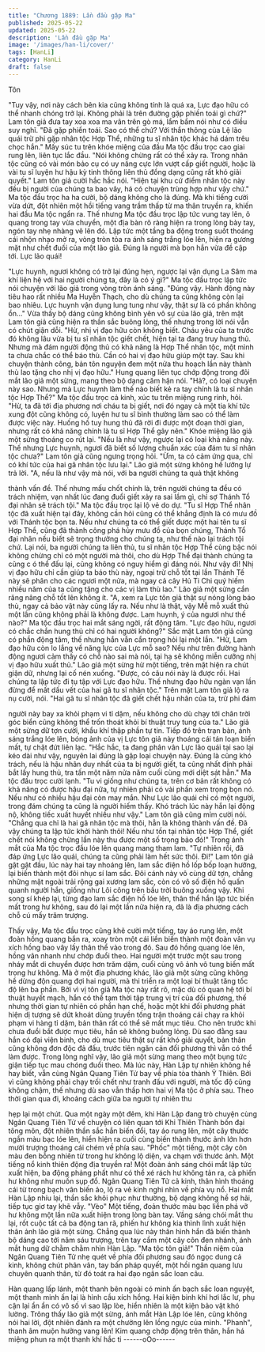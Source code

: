 ```yaml
---
title: "Chương 1889: Lần đầu gặp Ma"
published: 2025-05-22
updated: 2025-05-22
description: 'Lần đầu gặp Ma'
image: '/images/han-li/cover/'
tags: [HanLi]
category: HanLi
draft: false
---
```


Tôn

"Tuy vậy, nơi này cách bên kia cũng không tính là quá xa, Lực đạo
hữu có thể nhanh chóng trở lại. Không phải là trên đường gặp
phiền toái gì chứ?" Lam tôn giả đưa tay xoa xoa ma vân trên gò
má, lẩm bẩm nói như có điều suy nghĩ.
"Đã gặp phiền toái. Sao có thể chứ? Với thần thông của Lệ lão
quái trừ phi gặp nhân tộc Hợp Thể, những tu sĩ nhân tộc khác há
dám trêu chọc hắn." Mấy súc tu trên khóe miệng của đầu Ma tộc
đầu trọc cao giai rung lên, liên tục lắc đầu.
"Nói không chừng rất có thể xảy ra. Trong nhân tộc cũng có vài
món bảo cụ có uy năng cực lớn vượt cấp giết người, hoặc là vài tu
sĩ luyện hư hậu kỳ tinh thông liên thủ đồng dạng cũng rất khó giải
quyết." Lam tôn giả cười hắc hắc nói.
"Hiện tại khu cứ điểm nhân tộc này đều bị người của chúng ta bao
vây, há có chuyện trùng hợp như vậy chứ." Ma tộc đầu trọc ha ha
cười, bộ dáng không cho là đúng.
Mà khi tiếng cười vừa dứt, đột nhiên một hồi tiếng vang trầm thấp
từ ma thân truyền ra, khiến hai đầu Ma tộc ngẩn ra.
Thế nhưng Ma tộc đầu trọc lập tức vung tay lên, ô quang trong
tay vừa chuyển, một địa bàn rõ ràng hiện ra trong lòng bày tay,
ngón tay nhẹ nhàng vê lên đó.
Lập tức một tầng ba động trong suốt thoáng cái nhộn nhạo mở ra,
vòng tròn tỏa ra ánh sáng trắng lóe lên, hiện ra gương mặt như
chết đuối của một lão giả.
Đúng là người mà bọn hắn vừa đề cập tới. Lực lão quái!

"Lực huynh, ngươi không có trở lại đúng hẹn, ngược lại vận dụng
La Sâm ma khí liện hệ với hai người chúng ta, đây là có ý gì?" Ma
tộc đầu trọc lập tức nói chuyện với lão giả trong vòng tròn ánh
sáng.
"Đúng vậy. Hành động này tiêu hao rất nhiều Ma Huyễn Thạch,
cho dù chúng ta cũng không còn lại bao nhiêu. Lực huynh vận
dụng lung tung như vậy, thật sự là có phần không ổn..." Vừa thấy
bộ dáng cũng không bình yên vô sự của lão giả, trên mặt Lam tôn
giả cũng hiện ra thần sắc buông lỏng, thế nhưng trong lời nói vẫn
có chút giận dỗi.
"Hừ, nhị vị đạo hữu còn không biết. Cháu yêu của ta trước đó
không lâu vừa bị tu sĩ nhân tộc giết chết, hiện tại ta đang truy
hung thủ. Nhưng mà đám người động thủ có khả năng là Hợp Thể
nhân tộc, một mình ta chưa chắc có thể báo thù. Cần có hai vị
đạo hữu giúp một tay. Sau khi chuyện thành công, bản tôn
nguyện đem một nửa thu hoạch lần này thành thù lao tặng cho
nhị vị đạo hữu." Hung quang liên tục chớp động trong đôi mắt lão
giả một sừng, mang theo bộ dạng căm hận nói.
"Hả?, có loại chuyện này sao. Nhưng mà Lực huynh làm thế nào
biết kẻ ra tay chính là tu sĩ nhân tộc Hợp Thể?" Ma tộc đầu trọc cả
kinh, xúc tu trên miệng rung rinh, hỏi.
"Hừ, ta đã tới địa phương nơi cháu ta bị giết, nơi đó ngay cả một
tia khí tức xung đột cũng không có, luyện hư tu sĩ bình thường làm
sao có thể làm được việc này. Huống hồ tuy hung thủ đã rời đi
được một đoạn thời gian, nhưng rất có khả năng chính là tu sĩ
Hợp Thể gây nên." Khóe miệng lão giả một sừng thoáng co rút lại.
"Nếu là như vậy, ngược lại có loại khả năng này. Thế nhưng Lực
huynh, ngươi đã biết số lượng chuẩn xác của đám tu sĩ nhân tộc
chưa?" Lam tôn giả cũng ngưng trọng hỏi.
"Ừm, ta có cảm ứng qua, chỉ có khí tức của hai gã nhân tộc lưu
lại." Lão giả một sừng không hề lưỡng lự trả lời.
"A, nếu là như vậy mà nói, với ba người chúng ta quả thật không

thành vấn đề. Thế nhưng mấu chốt chính là, trên người chúng ta
đều có trách nhiệm, vạn nhất lúc đang đuổi giết xảy ra sai lầm gì,
chỉ sợ Thánh Tổ đại nhân sẽ trách tội." Ma tộc đầu trọc lại lộ vẻ do
dự.
"Tu sĩ Hợp Thể nhân tộc đã xuất hiện tại đây, không cần hỏi cũng
có thể khẳng định là có mưu đồ với Thánh tộc bọn ta. Nếu như
chúng ta có thể giết được một hai tên tu sĩ Hợp Thể, cũng đã
thành công phá hủy mưu đồ của bọn chúng, Thánh Tổ đại nhân
nếu biết sẽ trọng thưởng cho chúng ta, như thế nào lại trách tội
chứ. Lại nói, ba người chúng ta liên thủ, tu sĩ nhân tộc Hợp Thể
cùng bậc nói không chừng chỉ có một người mà thôi, cho dù Hợp
Thể đại thành chúng ta cũng c ó thể đấu lại, cũng không có nguy
hiểm gì đáng nói. Như vậy đi! Nhị vị đạo hữu chỉ cần giúp ta báo
thù này, ngoại trừ chỗ tốt tại lần Thánh Tế này sẽ phân cho các
ngươi một nửa, mà ngay cả cây Hủ Ti Chi quý hiếm nhiều năm
của ta cũng tặng cho các vị làm thù lao." Lão giả một sừng cắn
răng nâng chỗ tốt lên không ít.
"A, xem ra Lực tôn giả thật sự nóng lòng báo thù, ngay cả bảo vật
này cũng lấy ra. Nếu như là thật, vậy Mễ mỗ xuất thủ một lần
cũng không phải là không được. Lam huynh, ý của ngươi như thế
nào?" Ma tộc đầu trọc hai mắt sáng ngời, rất động tâm.
"Lực đạo hữu, ngươi có chắc chắn hung thủ chỉ có hai người
không?" Sắc mặt Lam tôn giả cũng có phần động tâm, thế nhưng
hắn vẫn cẩn trọng hỏi lại một lần.
"Hừ, Lam đạo hữu còn lo lắng về năng lực của Lực mỗ sao? Nếu
như trên đường hành động ngươi cảm thấy có chỗ nào sai mà
nói, tại hạ sẽ không miễn cưỡng nhị vị đạo hữu xuất thủ." Lão giả
một sừng hừ một tiếng, trên mặt hiện ra chút giận dữ, nhưng lại
cố nén xuống.
"Được, có câu nói này là được rồi. Hai chúng ta lập tức đi tụ tập
với Lực đạo hữu. Thế nhưng đạo hữu ngàn vạn lần đừng để mất
dấu vết của hai gã tu sĩ nhân tộc." Trên mặt Lam tôn giả lộ ra nụ
cười, nói.
"Hai gã tu sĩ nhân tộc đã giết chết hậu nhân của ta, trừ phi đám

người này bay xa khỏi phạm vi tỉ dặm, nếu không cho dù chạy tới
chân trời góc biển cũng không thể trốn thoát khỏi bí thuật truy
tung của ta." Lão giả một sừng dữ tợn cười, khẩu khí thập phần
tự tin.
Tiếp đó trên trạn bàn, ánh sáng trắng lóe lên, bóng ảnh của vị Lực
tôn giả này thoáng cái tán loạn biến mất, tự chặt đứt liên lạc.
"Hắc hắc, ta đang phân vân Lực lão quái tại sao lại kéo dài như
vậy, nguyên lai đúng là gặp loại chuyện này. Đúng là cũng khó
trách, nếu là hậu nhân duy nhất của ta bị người giết, ta cũng nhất
định phải bắt lấy hung thủ, tra tấn một năm nửa năm cuối cùng
mới diệt sát hắn." Ma tộc đầu trọc cười lạnh.
"Tu vi giống như chúng ta, trên cơ bản rất không có khả năng có
được hậu đại nữa, tự nhiên phải có vài phần xem trọng bọn nó.
Nếu như có nhiều hậu đại còn may mắn. Như Lực lão quái chỉ có
một người, trong đám chúng ta cũng là người hiếm thấy. Khó
trách lúc này hắn lại động nộ, không tiếc xuất huyết nhiều như
vậy." Lam tôn giả cũng mỉm cười nói.
"Chẳng qua chỉ là hai gã nhân tộc mà thôi, hẳn là không thành
vấn đề. Đã vậy chúng ta lập tức khởi hành thôi! Nếu như tồn tại
nhân tộc Hợp Thể, giết chết nói không chừng lần này thu được
một số trọng bảo đó!" Trong ánh mắt của Ma tộc trọc đầu lóe lên
quang mang tham lam.
"Tự nhiên rồi, đã đáp ứng Lực lão quái, chúng ta cũng phải làm
hết sức thôi. Đi!"
Lam tôn giả gật gật đầu, lúc này hai tay nhoáng lên, lam sắc điện
hồ lốp bốp loạn hưởng, lại biến thành một đôi nhục sí lam sắc.
Đôi cánh này vô cùng dữ tợn, chẳng những mặt ngoài trải rộng
gai xương lam sắc, còn có vô số điện hồ quấn quanh người hắn,
giống như Lôi công trên bầu trời buông xuống vậy.
Khi song sí khép lại, từng đạo lam sắc điện hồ lóe lên, thân thể
hắn lập tức biến mất trong hư không, sau đó lại một lần nữa hiện
ra, đã là địa phương cách chỗ cú mấy trăm trượng.

Thấy vậy, Ma tộc đầu trọc cũng khẽ cười một tiếng, tay áo rung
lên, một đoàn hồng quang bắn ra, xoay tròn một cái liền biến
thành một đoàn vân vụ xích hồng bao vây lấy thân thể vào trong
đó.
Sau đó hồng quang lóe lên, hồng vân nhanh như chớp đuổi theo.
Hai người một trước một sau trong nháy mắt di chuyển được hơn
trăm dặm, cuối cùng vô ảnh vô tung biến mất trong hư không.
Mà ở một địa phương khác, lão giả một sừng cũng không hề
dừng độn quang đợi hai người, mà thi triển ra một loại bí thuật
tăng tốc độ lên ba phần.
Bởi vì vị tôn giả Ma tộc này rất rõ, mặc dù có quan hệ tới bí thuật
huyết mạch, hắn có thể tạm thời tập trung vị trí của đối phương,
thế nhưng thời gian tự nhiên có phần hạn chế, hoặc một khi đối
phương phát hiện dị tượng sẽ dứt khoát dùng truyền tống trận
thoáng cái chạy ra khỏi phạm vi hàng tỉ dặm, bản thân rất có thể
sẽ mất mục tiêu.
Cho nên trước khi chưa đuổi bắt được mục tiêu, hắn sẽ không
buông lỏng.
Dù sao đằng sau hắn có đại viện binh, cho dù mục tiêu thật sự rất
khó giải quyết, bản thân cũng không đơn độc đả đấu, trước tiên
ngăn cản đối phương thì vẫn có thể làm được.
Trong lòng nghĩ vậy, lão giả một sừng mang theo một bụng tức
giận tiếp tục mau chóng đuổi theo.
Mà lúc này, Hàn Lập tự nhiên không hề hay biết, vẫn cùng Ngân
Quang Tiên Tử bay về phía tòa thành Ỷ Thiên.
Bởi vì cũng không phải chạy trối chết như tranh đấu với người,
mà tốc độ cũng không chậm, thế nhưng dù sao vẫn thấp hơn hai
vị Ma tộc ở phía sau.
Theo thời gian qua đi, khoảng cách giữa ba người tự nhiên thu

hẹp lại một chút.
Qua một ngày một đêm, khi Hàn Lập đang trò chuyện cùng Ngân
Quang Tiên Tử về chuyện có liên quan tới Khỉ Thiên Thành bốn
đại tông môn, đột nhiên thần sắc hắn biến đổi, tay áo rung lên,
một cây thước ngắn màu bạc lóe lên, hiển hiện ra cuối cùng biến
thành thước ảnh lớn hơn mười trượng thoáng cái chém về phía
sau.
"Phốc" một tiếng, một cây côn màu đen bỗng nhiên từ trong hư
không lộ diện, va chạm với thước ảnh.
Một tiếng nổ kinh thiên động địa truyền ra!
Một đoàn ánh sáng chói mắt lập tức xuất hiện, ba động phảng
phất như có thể xé rách hư không tản ra, cả phiến hư không như
muốn sụp đổ.
Ngân Quang Tiên Tử cả kinh, thân hình thoáng cái từ trong bạch
vân biến ảo, lộ ra vẻ kinh nghi nhìn về phía vụ nổ.
Hai mắt Hàn Lập nhíu lại, thần sắc khôi phục như thường, bộ
dạng không hề sợ hãi, tiếp tục giơ tay khẽ vẫy.
"Vèo" Một tiếng, đoản thước màu bạc liền phá vỡ hư không một
lần nữa xuất hiện trong lòng bàn tay.
Vầng sáng chói mắt thu lại, rốt cuộc tất cả ba động tan rã, phiến
hư không kia thình lình xuất hiện thân ảnh lão giả một sừng.
Chẳng qua lúc này thân hình hắn đã biến thành bộ dáng cao tới
năm sáu trượng, trên tay cầm một cây côn đen nhánh, ánh mắt
hung dữ chằm chằm nhìn Hàn Lập.
"Ma tộc tôn giả!"
Thần niệm của Ngân Quang Tiên Tử nhẹ quét về phía đối
phương sau đó ngọc dung cả kinh, không chút phân vân, tay bấn
pháp quyết, một hồi ngân quang lưu chuyên quanh thân, từ đó
toát ra hai đạo ngân sắc loan câu.

Hàn quang lấp lánh, một thanh bên ngoài có minh ấn bạch sắc
loan nguyệt, một thanh minh ấn lại là hình cầu xích hồng.
Hai kiện binh khí hơi lắc lư, phụ cận lại ẩn ẩn có vô số vì sao lập
lòe, hiển nhiên là một kiện bảo vật khó lường.
Trông thấy lão giả một sừng, ánh mắt Hàn Lập lóe lên, cũng
không nói hai lời, đột nhiên đánh ra một chưởng lên lồng ngực
của mình.
"Phanh", thanh âm muộn hưởng vang lên!
Kim quang chớp động trên thân, hắn há miệng phun ra một thanh
khí hắc ti
------oOo------
